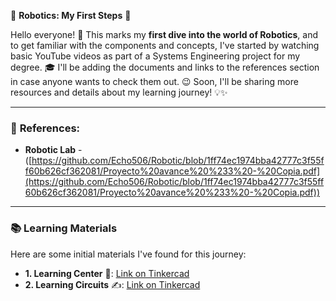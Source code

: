 

🤖 **Robotics: My First Steps** 🚀

Hello everyone! 👋 This marks my **first dive into the world of Robotics**, and to get familiar with the components and concepts, I've started by watching basic YouTube videos as part of a Systems Engineering project for my degree. 🎓 I'll be adding the documents and links to the references section in case anyone wants to check them out. 😉 Soon, I'll be sharing more resources and details about my learning journey! 💡✨

---

### 🔗 **References:**

* **Robotic Lab** - ([https://github.com/Echo506/Robotic/blob/1ff74ec1974bba42777c3f55ff60b626cf362081/Proyecto%20avance%20%233%20-%20Copia.pdf](https://github.com/Echo506/Robotic/blob/1ff74ec1974bba42777c3f55ff60b626cf362081/Proyecto%20avance%20%233%20-%20Copia.pdf))

---

### 📚 **Learning Materials**

Here are some initial materials I've found for this journey:

* **1. Learning Center** 👋: [Link on Tinkercad](https://www.tinkercad.com/learn)
* **2. Learning Circuits** ✍️: [Link on Tinkercad](https://www.tinkercad.com/learn)
